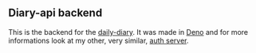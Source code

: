 ## Diary-api backend
This is the backend for the [daily-diary](https://github.com/andreacoradi/diary-app).
It was made in [Deno](https://deno.land/) and for more informations look at my other, very similar, [auth server](https://github.com/andreacoradi/AUTH_JWT_DENO).
